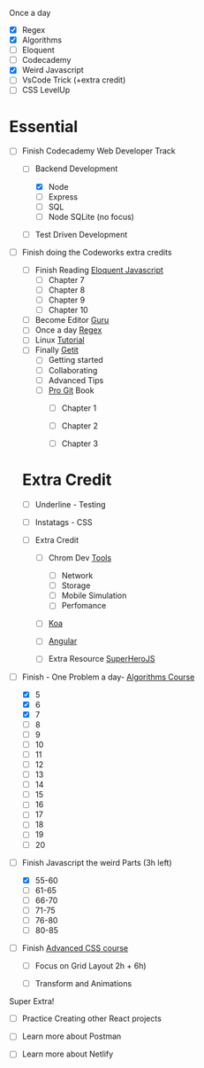 Once a day

- [x] Regex
- [x] Algorithms
- [ ] Eloquent
- [ ] Codecademy
- [x] Weird Javascript
- [ ] VsCode Trick (+extra credit)
- [ ] CSS LevelUp

# Essential

- [ ] Finish Codecademy Web Developer Track

  - [ ] Backend Development
    - [x] Node
    - [ ] Express
    - [ ] SQL
    - [ ] Node SQLite (no focus)
  - [ ] Test Driven Development

  

- [ ] Finish doing the Codeworks extra credits
  - [ ] Finish Reading [Eloquent Javascript](https://www.youtube.com/watch?v=vU3IdMMt99E)
    - [ ] Chapter 7
    - [ ] Chapter 8
    - [ ] Chapter 9
    - [ ] Chapter 10
  - [ ] Become Editor [Guru](https://code.visualstudio.com/docs/getstarted/tips-and-tricks)
  - [ ] Once a day [Regex](https://regexone.com/)
  - [ ] Linux [Tutorial](https://ryanstutorials.net/linuxtutorial/)
  - [ ] Finally [Getit](https://www.atlassian.com/git)
    - [ ] Getting started
    - [ ] Collaborating
    - [ ] Advanced Tips
    - [ ] [Pro Git](https://git-scm.com/book/en/v2/) Book
      - [ ] Chapter 1
      - [ ] Chapter 2
      - [ ] Chapter 3

  

  # Extra Credit

  - [ ] Underline - Testing
  - [ ] Instatags - CSS

  - [ ] Extra Credit
    - [ ] Chrom Dev [Tools](https://developers.google.com/web/tools/chrome-devtools/)
      - [ ] Network
      - [ ] Storage
      - [ ] Mobile Simulation
      - [ ] Perfomance
    - [ ] [Koa](https://www.youtube.com/watch?v=z84uTk5zmak)
    - [ ] [Angular](https://www.youtube.com/watch?v=Fdf5aTYRW0E)
    - [ ] Extra Resource [SuperHeroJS](http://superherojs.com/)

  

- [ ] Finish - One Problem a day- [Algorithms Course](https://course.interviewespresso.com/)

  - [x] 5
  - [x] 6
  - [x] 7
  - [ ] 8
  - [ ] 9
  - [ ] 10
  - [ ] 11
  - [ ] 12
  - [ ] 13
  - [ ] 14
  - [ ] 15
  - [ ] 16
  - [ ] 17
  - [ ] 18
  - [ ] 19
  - [ ] 20

- [ ] Finish Javascript the weird Parts (3h left)

  - [x] 55-60
  - [ ] 61-65
  - [ ] 66-70
  - [ ] 71-75
  - [ ] 76-80
  - [ ] 80-85

- [ ] Finish [Advanced CSS course ](https://www.udemy.com/course/advanced-css-and-sass/learn/lecture/8312878#content) 

  - [ ] Focus on Grid Layout 2h + 6h)
  - [ ] Transform and Animations



Super Extra!

- [ ] Practice Creating other React projects
- [ ] Learn more about Postman
- [ ] Learn more about Netlify

